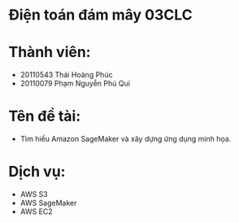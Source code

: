# Điện toán đám mây 03CLC
# Thành viên: 
  - 20110543 Thái Hoàng Phúc
  - 20110079 Phạm Nguyễn Phú Quí
# Tên đề tài: 
  - Tìm hiểu Amazon SageMaker và xây dựng ứng dụng minh họa.
# Dịch vụ:
- AWS S3
- AWS SageMaker
- AWS EC2
